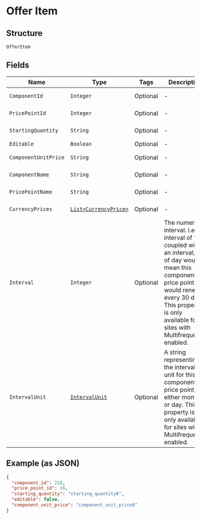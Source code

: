 
# Offer Item

## Structure

`OfferItem`

## Fields

| Name | Type | Tags | Description | Getter | Setter |
|  --- | --- | --- | --- | --- | --- |
| `ComponentId` | `Integer` | Optional | - | Integer getComponentId() | setComponentId(Integer componentId) |
| `PricePointId` | `Integer` | Optional | - | Integer getPricePointId() | setPricePointId(Integer pricePointId) |
| `StartingQuantity` | `String` | Optional | - | String getStartingQuantity() | setStartingQuantity(String startingQuantity) |
| `Editable` | `Boolean` | Optional | - | Boolean getEditable() | setEditable(Boolean editable) |
| `ComponentUnitPrice` | `String` | Optional | - | String getComponentUnitPrice() | setComponentUnitPrice(String componentUnitPrice) |
| `ComponentName` | `String` | Optional | - | String getComponentName() | setComponentName(String componentName) |
| `PricePointName` | `String` | Optional | - | String getPricePointName() | setPricePointName(String pricePointName) |
| `CurrencyPrices` | [`List<CurrencyPrice>`](../../doc/models/currency-price.md) | Optional | - | List<CurrencyPrice> getCurrencyPrices() | setCurrencyPrices(List<CurrencyPrice> currencyPrices) |
| `Interval` | `Integer` | Optional | The numerical interval. i.e. an interval of '30' coupled with an interval_unit of day would mean this component price point would renew every 30 days. This property is only available for sites with Multifrequency enabled. | Integer getInterval() | setInterval(Integer interval) |
| `IntervalUnit` | [`IntervalUnit`](../../doc/models/interval-unit.md) | Optional | A string representing the interval unit for this component price point, either month or day. This property is only available for sites with Multifrequency enabled. | IntervalUnit getIntervalUnit() | setIntervalUnit(IntervalUnit intervalUnit) |

## Example (as JSON)

```json
{
  "component_id": 216,
  "price_point_id": 16,
  "starting_quantity": "starting_quantity0",
  "editable": false,
  "component_unit_price": "component_unit_price8"
}
```

